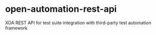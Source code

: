 # open-automation-rest-api
XOA REST API for test suite integration with third-party test automation framework
